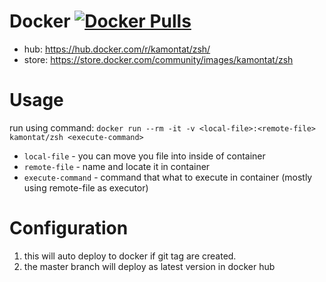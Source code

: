# Docker [![Docker Pulls](https://img.shields.io/docker/pulls/kamontat/zsh.svg?style=flat-square)](https://store.docker.com/community/images/kamontat/zsh)
- hub: https://hub.docker.com/r/kamontat/zsh/
- store: https://store.docker.com/community/images/kamontat/zsh

# Usage
run using command: `docker run --rm -it -v <local-file>:<remote-file> kamontat/zsh <execute-command>`
- `local-file` - you can move you file into inside of container
- `remote-file` - name and locate it in container
- `execute-command` - command that what to execute in container (mostly using remote-file as executor)

# Configuration
1. this will auto deploy to docker if git tag are created.
2. the master branch will deploy as latest version in docker hub
